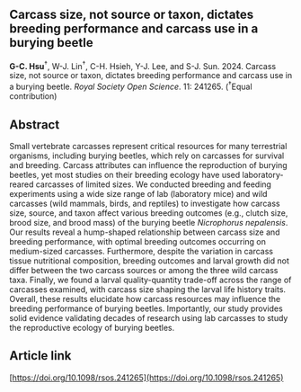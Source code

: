 ## Carcass size, not source or taxon, dictates breeding performance and carcass use in a burying beetle

__G-C. Hsu__<sup>†</sup>, W-J. Lin<sup>†</sup>, C-H. Hsieh, Y-J. Lee, and S-J. Sun. 2024. Carcass size, not source or taxon, dictates breeding performance and carcass use in a burying beetle. *Royal Society Open Science*. 11: 241265. (<sup>†</sup>Equal contribution)

## Abstract

Small vertebrate carcasses represent critical resources for many terrestrial organisms, including burying beetles, which rely on carcasses for survival and breeding. Carcass attributes can influence the reproduction of burying beetles, yet most studies on their breeding ecology have used laboratory-reared carcasses of limited sizes. We conducted breeding and feeding experiments using a wide size range of lab (laboratory mice) and wild carcasses (wild mammals, birds, and reptiles) to investigate how carcass size, source, and taxon affect various breeding outcomes (e.g., clutch size, brood size, and brood mass) of the burying beetle _Nicrophorus nepalensis_. Our results reveal a hump-shaped relationship between carcass size and breeding performance, with optimal breeding outcomes occurring on medium-sized carcasses. Furthermore, despite the variation in carcass tissue nutritional composition, breeding outcomes and larval growth did not differ between the two carcass sources or among the three wild carcass taxa. Finally, we found a larval quality-quantity trade-off across the range of carcasses examined, with carcass size shaping the larval life history traits. Overall, these results elucidate how carcass resources may influence the breeding performance of burying beetles. Importantly, our study provides solid evidence validating decades of research using lab carcasses to study the reproductive ecology of burying beetles.

## Article link

[https://doi.org/10.1098/rsos.241265](https://doi.org/10.1098/rsos.241265)
